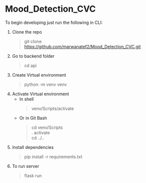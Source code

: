 # Mood_Detection_CVC

To begin developing just run the following in CLI:

1. Clone the repo
    > git clone https://github.com/marwanatef2/Mood_Detection_CVC.git
2. Go to backend folder
    > cd api
3. Create Virtual environment
    > python -m venv venv
4. Activate Virtual environment
    - In shell
      > venv/Scripts/activate
    - Or in Git Bash
      > cd venv/Scripts <br>
      > . activate <br>
      > cd ../..
5. Install dependencies
    > pip install -r requirements.txt
6. To run server
    > flask run
